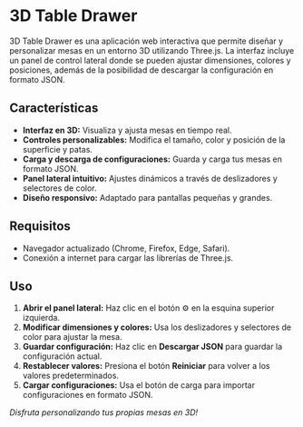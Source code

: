 # 3D Table Drawer

3D Table Drawer es una aplicación web interactiva que permite diseñar y personalizar mesas en un entorno 3D utilizando Three.js. La interfaz incluye un panel de control lateral donde se pueden ajustar dimensiones, colores y posiciones, además de la posibilidad de descargar la configuración en formato JSON.

## Características
- **Interfaz en 3D:** Visualiza y ajusta mesas en tiempo real.
- **Controles personalizables:** Modifica el tamaño, color y posición de la superficie y patas.
- **Carga y descarga de configuraciones:** Guarda y carga tus mesas en formato JSON.
- **Panel lateral intuitivo:** Ajustes dinámicos a través de deslizadores y selectores de color.
- **Diseño responsivo:** Adaptado para pantallas pequeñas y grandes.

## Requisitos
- Navegador actualizado (Chrome, Firefox, Edge, Safari).
- Conexión a internet para cargar las librerías de Three.js.


## Uso
1. **Abrir el panel lateral:** Haz clic en el botón ⚙️ en la esquina superior izquierda.
2. **Modificar dimensiones y colores:** Usa los deslizadores y selectores de color para ajustar la mesa.
3. **Guardar configuración:** Haz clic en **Descargar JSON** para guardar la configuración actual.
4. **Restablecer valores:** Presiona el botón **Reiniciar** para volver a los valores predeterminados.
5. **Cargar configuraciones:** Usa el botón de carga para importar configuraciones en formato JSON.


_Disfruta personalizando tus propias mesas en 3D!_


